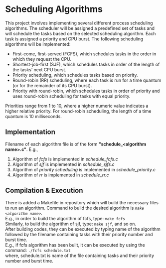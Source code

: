 # Scheduling Algorithms 
This project involves implementing several different process scheduling algorithms. The scheduler will be assigned a predefined set of tasks and will schedule the tasks based on the selected scheduling algorithm. Each task is assigned a priority and CPU burst. The following scheduling algorithms will be implemented: 
* First-come, first-served (FCFS), which schedules tasks in the order in which they request the CPU. 
* Shortest-job-first (SJF), which schedules tasks in order of the length of the tasks’ next CPU burst. 
* Priority scheduling, which schedules tasks based on priority. 
* Round-robin (RR) scheduling, where each task is run for a time quantum (or for the remainder of its CPU burst). 
* Priority with round-robin, which schedules tasks in order of priority and uses round-robin scheduling for tasks with equal priority.

Priorities range from 1 to 10, where a higher numeric value indicates a higher relative priority. For round-robin scheduling, the length of a time quantum is 10 milliseconds.
## Implementation
Filename of each algorithm file is of the form **"schedule_\<algorithm name\>.c"**.
E.g., 
1. Algorithm of _fcfs_ is implemented in _schedule_fcfs.c_
2. Algorithm of _sjf_ is implemented in _schedule_sjfs.c_
3. Algorithm of _priority scheduling_ is implemented in _schedule_priority.c_
4. Algorithm of _rr_ is implemented in _schedule_rr.c_
## Compilation & Execution
There is added a Makefile in repository which will build the necessary files to run an algorithm. Command to build the desired algorithm is *`make <algorithm name>`*. \
E.g., in order to build the algorithm of fcfs, type: `make fcfs`\
Similarly, to build the algorithm of sjf, type: `make sjf`, and so on.\
After building codes, they can be executed by typing name of the algorithm followed by the filename containing tasks with their priority number and burst time.\
E.g., if fcfs algorithm has been built, it can be executed by using the command: `./fcfs schedule.txt` \
where, schedule.txt is name of the file containing tasks and their priority number and burst time.
